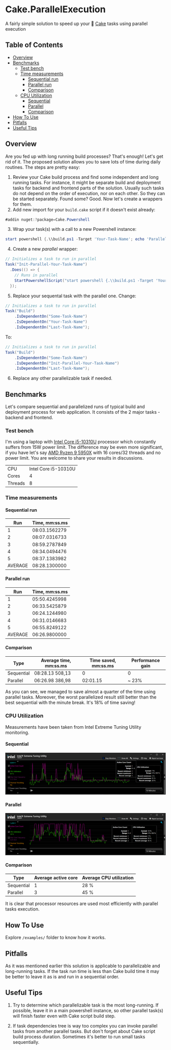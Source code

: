 # Cake.ParallelExecution
A fairly simple solution to speed up your 🍰 [Cake](https://cakebuild.net/)  tasks using parallel execution

## Table of Contents

- [Overview](#overview)
- [Benchmarks](#benchmarks)
  - [Test bench](#test-bench)
  - [Time measurements](#time-measurements)
    - [Sequential run](#sequential-run)
    - [Parallel run](#parallel-run)
    - [Comparison](#comparison)
  - [CPU Utilization](#cpu-utilization)
    - [Sequential](#sequential)
    - [Parallel](#parallel)
    - [Comparison](#comparison-1)
- [How To Use](#how-to-use)
- [Pitfalls](#pitfalls)
- [Useful Tips](#useful-tips)

## Overview
Are you fed up with long running build processes? That's enough! Let's get rid of it. The proposed solution allows you to save lots of time during daily routines.
The steps are pretty easy:
  1. Review your Cake build process and find some independent and long running tasks. For instance, it might be separate build and deployment tasks for backend and frontend parts of the solution. Usually such tasks do not depend on the order of execution, nor on each other. So they can be started separately. Found some? Good. Now let's create a wrappers for them.
  2. Add new import for your `build.cake` script if it doesn't exist already:
``` cs
#addin nuget:?package=Cake.Powershell
```   
  3. Wrap your task(s) with a call to a new Powershell instance:
``` ps1
start powershell {.\\build.ps1 -Target 'Your-Task-Name'; echo 'Parallel task execution finished.'; Read-Host}
```
  4. Create a new *parallel* wrapper:
``` cs
// Initializes a task to run in parallel
Task("Init-Parallel-Your-Task-Name")
  .Does(() => {
    // Runs in parallel
    StartPowershellScript("start powershell {.\\build.ps1 -Target 'Your-Task-Name'; echo 'Parallel task execution finished.'; Read-Host}");
  });
```
  5. Replace your sequental task with the parallel one. 
Change:
``` cs
// Initializes a task to run in parallel
Task("Build")
    .IsDependentOn("Some-Task-Name")
    .IsDependentOn("Your-Task-Name")
    .IsDependentOn("Last-Task-Name");
``` 
   To:
``` cs
// Initializes a task to run in parallel
Task("Build")
    .IsDependentOn("Some-Task-Name")
    .IsDependentOn("Init-Parallel-Your-Task-Name")
    .IsDependentOn("Last-Task-Name");
``` 
  6. Replace any other parallelizable task if needed.

## Benchmarks
Let's compare sequential and parallelized runs of typical build and deployment process for web application. It consists of the 2 major tasks - backend and frontend.

### Test bench
I'm using a laptop with [Intel Core i5-10310U](https://ark.intel.com/content/www/ru/ru/ark/products/201892.html) processor which constantly suffers from 15W power limit. The difference may be even more significant, if you have let's say [AMD Ryzen 9 5950X](https://www.amd.com/ru/products/cpu/amd-ryzen-9-5950x#product-specs) with 16 cores/32 threads and no power limit. You are welcome to share your results in discussions.

| | |
|---|---|
| CPU | Intel Core i5-10310U |
| Cores | 4 |
| Threads | 8 |

### Time measurements

#### Sequential run
|Run|Time, mm:ss.ms|
|---|---| 
|1|08:03.1562279|
|2|08:07.0316733|
|3|08:59.2787849|
|4|08:34.0494476|
|5|08:37.1383982|
|AVERAGE|08:28.1300000|

#### Parallel run
|Run|Time, mm:ss.ms|
|---|---|
|1|05:50.4245998|
|2|06:33.5425879|
|3|06:24.1244980|
|4|06:31.0146683|
|5|06:55.8249122|
|AVERAGE|06:26.9800000|

#### Comparison
| Type | Average time, mm:ss.ms | Time saved, mm:ss.ms | Performance gain |
|---|---|---|---|
| Sequential | 08:28.13 508,13| 0 | 0 |
| Parallel   | 06:26.98 386,98| 02:01.15 | ~ 23% |

As you can see, we managed to save almost a quarter of the time using parallel tasks.
Moreover, the worst parallelized result still better than the best sequential with the minute break. It's 18% of time saving!

### CPU Utilization
Measurements have been taken from Intel Extreme Tuning Utility monitoring.

#### Sequential
![Sequential](images/sequential.png)

#### Parallel
![Parallel](images/parallel.png)

#### Comparison
| Type | Average active core | Average CPU utilization |
|---|---|---|
| Sequential | 1 | 28 % |
| Parallel   | 3 | 45 % |

It is clear that processor resources are used most efficiently with parallel tasks execution.

## How To Use
Explore `/examples/` folder to know how it works.

## Pitfalls
As it was mentioned earlier this solution is applicable to parallelizable and long-running tasks. If the task run time is less than Cake build time it may be better to leave it as is and run in a sequential order.

## Useful Tips
1. Try to determine which parallelizable task is the most long-running. If possible, leave it in a main powershell instance, so other parallel task(s) will finish faster even with Cake script build step.

2. If task dependencies tree is way too complex you can invoke parallel tasks from another parallel tasks. But don't forget about Cake script build process duration. Sometimes it's better to run small tasks sequentially. 
